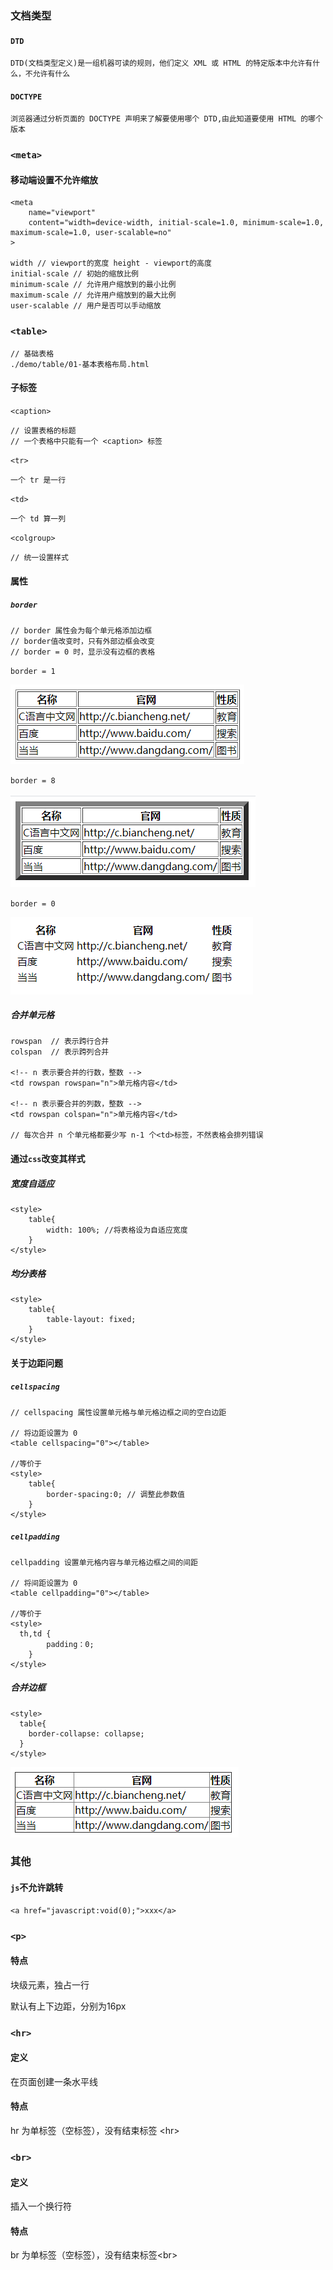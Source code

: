 ### 文档类型

#### `DTD`

```
DTD(文档类型定义)是一组机器可读的规则，他们定义 XML 或 HTML 的特定版本中允许有什么，不允许有什么
```

#### `DOCTYPE`

```
浏览器通过分析页面的 DOCTYPE 声明来了解要使用哪个 DTD,由此知道要使用 HTML 的哪个版本
```

### `<meta>`

#### 移动端设置不允许缩放

```
<meta 
	name="viewport" 
	content="width=device-width, initial-scale=1.0, minimum-scale=1.0, maximum-scale=1.0, user-scalable=no"
> 

width // viewport的宽度 height - viewport的高度
initial-scale // 初始的缩放比例
minimum-scale // 允许用户缩放到的最小比例
maximum-scale // 允许用户缩放到的最大比例
user-scalable // 用户是否可以手动缩放
```

### `<table>`

```
// 基础表格
./demo/table/01-基本表格布局.html
```

#### 子标签

`<caption>`

```
// 设置表格的标题
// 一个表格中只能有一个 <caption> 标签
```

`<tr>`

```
一个 tr 是一行
```

`<td>`

```
一个 td 算一列
```

`<colgroup>`

```
// 统一设置样式
```

#### 属性

##### `border`

```
// border 属性会为每个单元格添加边框
// border值改变时，只有外部边框会改变
// border = 0 时，显示没有边框的表格
```

`border = 1`

![image-20210112165544501](html.assets/image-20210112165544501.png)

`border = 8`

![image-20210112170002780](html.assets/image-20210112170002780.png)

`border = 0`

![image-20220429104819774](html.assets/image-20220429104819774.png)

##### 合并单元格

```
rowspan  // 表示跨行合并
colspan  // 表示跨列合并 

<!-- n 表示要合并的行数，整数 -->
<td rowspan rowspan="n">单元格内容</td>

<!-- n 表示要合并的列数，整数 -->
<td rowspan colspan="n">单元格内容</td>

// 每次合并 n 个单元格都要少写 n-1 个<td>标签，不然表格会排列错误
```

#### 通过`css`改变其样式

##### 宽度自适应

```
<style>
	table{
		width: 100%; //将表格设为自适应宽度
	}
</style>
```

##### 均分表格

```
<style>
	table{
		table-layout: fixed; 
	}
</style>
```

#### 关于边距问题

##### `cellspacing`

```
// cellspacing 属性设置单元格与单元格边框之间的空白边距

// 将边距设置为 0
<table cellspacing="0"></table>

//等价于
<style>
	table{
		border-spacing:0; // 调整此参数值
	}
</style>
```

##### `cellpadding`

```
cellpadding 设置单元格内容与单元格边框之间的间距

// 将间距设置为 0
<table cellpadding="0"></table>

//等价于
<style>
  th,td {
		padding：0;
	}
</style>
```

##### 合并边框

```
<style>
  table{
  	border-collapse: collapse; 
  }
</style>
```

![image-20210112171522402](html.assets/image-20210112171522402.png)

#### 

### 其他

#### `js`不允许跳转

```
<a href="javascript:void(0);">xxx</a>
```

### `<p>`

#### 特点

块级元素，独占一行

默认有上下边距，分别为16px

### `<hr>`

#### 定义

在页面创建一条水平线

#### 特点

hr 为单标签（空标签），没有结束标签 \<hr>

### `<br>`

#### 定义

插入一个换行符

#### 特点

br  为单标签（空标签），没有结束标签\<br>